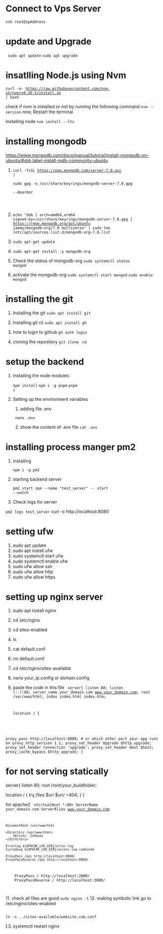 # Connect to Vps Server

<code>ssh root@ipAddress</code>

# update and Upgrade

<code> sudo apt update</code>
<code>sudo apt upgrade</code>

# insatlling Node.js using Nvm

<code>curl -o- https://raw.githubusercontent.com/nvm-sh/nvm/v0.39.5/install.sh | bash</code>

check if nvm is installed or not by running the following command
<code>nvm --version</code>
now, Restart the terminal

Installing node
<code>nvm install --lts</code>

# installing mongodb

https://www.mongodb.com/docs/manual/tutorial/install-mongodb-on-ubuntu/#std-label-install-mdb-community-ubuntu

1. <code>curl -fsSL https://pgp.mongodb.com/server-7.0.asc | \
   sudo gpg -o /usr/share/keyrings/mongodb-server-7.0.gpg \
   --dearmor
</code>

2. <code>echo "deb [ arch=amd64,arm64 signed-by=/usr/share/keyrings/mongodb-server-7.0.gpg ] https://repo.mongodb.org/apt/ubuntu jammy/mongodb-org/7.0 multiverse" | sudo tee /etc/apt/sources.list.d/mongodb-org-7.0.list</code>

3. <code>sudo apt-get update</code>
4. <code>sudo apt-get install -y mongodb-org</code>

5. Check the status of mongodb-org
   <code>sudo systemctl status mongod</code>

6. activate the mongodb-org
   <code>sudo systemctl start mongod</code>
   <code>sudo enable mongod</code>

# installing the git

1. Installing the git
   <code>sudo apt install git</code>

2. Installing git cli
   <code>sudo apt install gh</code>

3. how to login to github
   <code>gh auth login</code>

4. cloning the repository
   <code>git clone <github-repo></code>
   <code>cd <your-project-folder> </code>

# setup the backend

1. installing the node modules

   <code>npm install</code>
   <code>npm i -g pnpm</code>
   <code>pnpm i</code>

2. Setting up the environment variables

   1. adding file .env

   <code> nano .env</code>

   2. show the content of .env file
      <code>cat .env</code>

# installing process manger pm2

1. installing

   <code>npm i -g pm2</code>

2. starting backend server

   <code>pm2 start npm --name "test_server" -- start --watch</code>

3. Check logs for server

<code>pm2 logs test_server</code>
curl -o http://localhost:8080

# setting ufw

1. sudo apt update
2. sudo apt install ufw
3. sudo systemctl start ufw
4. sudo systemctl enable ufw
5. sudo ufw allow ssh
6. sudo ufw allow http
7. sudo ufw allow https

# setting up nginx server

1.  sudo apt install nginx
2.  cd /etc/nginx
3.  cd sites-enabled
4.  ls
5.  cat default.conf
6.  rm default.conf
7.  cd /etc/nginx/sites-available
8.  nano your_ip.config or domain.config
9.  paste the code in this file
    <code>
    server{
       listen 80;
       listen [::]:80;
    server_name your_domain.com www.your_domain.com;
    root /var/www/html; 
    index index.html index.htm;
    
    location / {
    
proxy_pass http://localhost:8080; # or which other port your app runs on
proxy_http_version 1.1;
proxy_set_header Upgrade $http_upgrade;
proxy_set_header Connection 'upgrade';
proxy_set_header Host $host;
proxy_cache_bypass $http_upgrade;
} </code>

# for not serving statically
server{
listen 80;
root /root/your_buildfolder;

location / {
try_files $uri $uri/ =404;
}
}


for apache2
<code>
<VirtualHost *:80>
    ServerName your_domain.com
    ServerAlias www.your_domain.com

    DocumentRoot /var/www/html

    <Directory /var/www/html>
        Options -Indexes
    </Directory>

    ErrorLog ${APACHE_LOG_DIR}/error.log
    CustomLog ${APACHE_LOG_DIR}/access.log combined

    ProxyPass /api http://localhost:8080/
    ProxyPassReverse /api http://localhost:8080/
   <Location/>
    ProxyPass / http://localhost:3000/
    ProxyPassReverse / http://localhost:3000/
    </Location>
</VirtualHost>

</code>
11. check all files are good
    <code>sudo nginx -t</code>
12. making symbolic link
go to /etc/nginx/sites-enabled
<code>
   
   ln -s ../sites-available/website.com.conf
</code>

13. systemctl restart nginx

